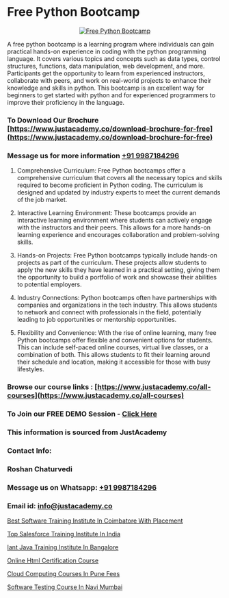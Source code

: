 # Free Python Bootcamp

<p align="center">
  <a href="https://justacademy.co/course-detail/python-training">
    <img src="https://justacademy.co/storage2/course_image/1709713400_course_image.webp" alt="Free Python Bootcamp">
  </a>
</p>


A free python bootcamp is a learning program where individuals can gain practical hands-on experience in coding with the python programming language. It covers various topics and concepts such as data types, control structures, functions, data manipulation, web development, and more. Participants get the opportunity to learn from experienced instructors, collaborate with peers, and work on real-world projects to enhance their knowledge and skills in python. This bootcamp is an excellent way for beginners to get started with python and for experienced programmers to improve their proficiency in the language.
### To Download Our Brochure [https://www.justacademy.co/download-brochure-for-free](https://www.justacademy.co/download-brochure-for-free)
### Message us for more information [+91 9987184296](https://api.whatsapp.com/send?phone=919987184296)
1) Comprehensive Curriculum: Free Python bootcamps offer a comprehensive curriculum that covers all the necessary topics and skills required to become proficient in Python coding. The curriculum is designed and updated by industry experts to meet the current demands of the job market.

2) Interactive Learning Environment: These bootcamps provide an interactive learning environment where students can actively engage with the instructors and their peers. This allows for a more hands-on learning experience and encourages collaboration and problem-solving skills.

3) Hands-on Projects: Free Python bootcamps typically include hands-on projects as part of the curriculum. These projects allow students to apply the new skills they have learned in a practical setting, giving them the opportunity to build a portfolio of work and showcase their abilities to potential employers.

4) Industry Connections: Python bootcamps often have partnerships with companies and organizations in the tech industry. This allows students to network and connect with professionals in the field, potentially leading to job opportunities or mentorship opportunities.

5) Flexibility and Convenience: With the rise of online learning, many free Python bootcamps offer flexible and convenient options for students. This can include self-paced online courses, virtual live classes, or a combination of both. This allows students to fit their learning around their schedule and location, making it accessible for those with busy lifestyles.

### Browse our course links : [https://www.justacademy.co/all-courses](https://www.justacademy.co/all-courses) 
### To Join our FREE DEMO Session - [Click Here](https://www.justacademy.co/register-for-course-demo)


### This information is sourced from JustAcademy
### Contact Info:
### Roshan Chaturvedi
### Message us on Whatsapp: [+91 9987184296](https://api.whatsapp.com/send?phone=919987184296)
### Email id: [info@justacademy.co](mailto:info@justacademy.co)
                
[Best Software Training Institute In Coimbatore With Placement](https://www.linkedin.com/pulse/best-software-training-institute-coimbatore-placement-tzhtc?trackingId=RndLnOCcXzMgAfYQeVpFzA%3D%3D&lipi=urn%3Ali%3Apage%3Ad_flagship3_company_admin%3BH6KMNh6EQhC0bc0MnOGqbQ%3D%3D)

[Top Salesforce Training Institute In India](https://www.linkedin.com/pulse/top-salesforce-training-institute-india-justacademy-las-vegas-svuaf?trackingId=4WW%2BRpZ8Gqba4fPftij4Og%3D%3D&lipi=urn%3Ali%3Apage%3Ad_flagship3_company_admin%3BC43SW%2FwVReqozQROb3Gl0A%3D%3D)

[Iant Java Training Institute In Bangalore](https://medium.com/@mahi3106/iant-java-training-institute-in-bangalore-af612fa7c81b)

[Online Html Certification Course](https://medium.com/@prempja40/online-html-certification-course-395df031e8d4)

[Cloud Computing Courses In Pune Fees](https://justacademyin.github.io/justacademy/cloud-computing-courses-in-pune-fees)

[Software Testing Course In Navi Mumbai](https://justacademyin.github.io/justacademy/software-testing-course-in-navi-mumbai)

